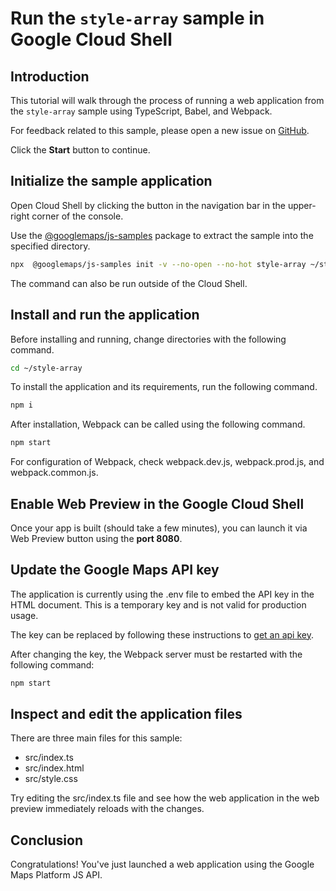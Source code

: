 # Run the `style-array` sample in Google Cloud Shell

<walkthrough-tutorial-duration duration="10"/>

## Introduction

This tutorial will walk through the process of running a web application from
the `style-array` sample using TypeScript, Babel, and Webpack.

For feedback related to this sample, please open a new issue on
[GitHub](https://github.com/googlemaps/js-samples/issues).

Click the **Start** button to continue.

## Initialize the sample application

Open Cloud Shell by clicking the
<walkthrough-cloud-shell-icon></walkthrough-cloud-shell-icon> button in the
navigation bar in the upper-right corner of the console.

Use the [@googlemaps/js-samples](https://www.npmjs.com/package/@googlemaps/js-samples) package to
extract the sample into the specified directory.

```bash
npx  @googlemaps/js-samples init -v --no-open --no-hot style-array ~/style-array
```

The command can also be run outside of the Cloud Shell.

## Install and run the application

Before installing and running, change directories with the following command.

```bash
cd ~/style-array
```

To install the application and its requirements, run the following command.

```bash
npm i
```

After installation, Webpack can be called using the following command.

```bash
npm start
```

For configuration of Webpack, check
<walkthrough-editor-open-file filePath="style-array/webpack.dev.js">webpack.dev.js</walkthrough-editor-open-file>,
<walkthrough-editor-open-file filePath="style-array/webpack.prod.js">webpack.prod.js</walkthrough-editor-open-file>,
and
<walkthrough-editor-open-file filePath="style-array/webpack.common.js">webpack.common.js</walkthrough-editor-open-file>.

## Enable Web Preview in the Google Cloud Shell

Once your app is built (should take a few minutes), you can launch it via
<walkthrough-spotlight-pointer target="cloudshell" spotlightId="devshell-web-preview-button">Web
Preview button</walkthrough-spotlight-pointer> using the **port 8080**.

## Update the Google Maps API key

The application is currently using the
<walkthrough-editor-open-file filePath="style-array/.env">.env</walkthrough-editor-open-file>
file to embed the API key in the HTML document. This is a temporary key and is
not valid for production usage.

The key can be replaced by following these instructions to
[get an api key](https://developers.google.com/maps/documentation/javascript/get-api-key).

After changing the key, the Webpack server must be restarted with the following
command:

```bash
npm start
```

## Inspect and edit the application files

There are three main files for this sample:

*   <walkthrough-editor-open-file filePath="style-array/src/index.ts">src/index.ts</walkthrough-editor-open-file>
*   <walkthrough-editor-open-file filePath="style-array/src/index.html">src/index.html</walkthrough-editor-open-file>
*   <walkthrough-editor-open-file filePath="style-array/src/style.css">src/style.css</walkthrough-editor-open-file>

Try editing the <walkthrough-editor-open-file filePath="style-array/src/index.ts">src/index.ts</walkthrough-editor-open-file> file and see how the web application in the web preview immediately reloads with the changes.

## Conclusion

<walkthrough-conclusion-trophy></walkthrough-conclusion-trophy>

Congratulations! You've just launched a web application using the Google Maps
Platform JS API.

